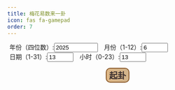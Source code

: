 ```yaml
---
title: 梅花易数来一卦
icon: fas fa-gamepad
order: 7
---
```

<html lang="zh-CN">
<head>
  <meta charset="UTF-8" />
  <meta name="viewport" content="width=device-width, initial-scale=1" />
  <title>梅花易数起卦</title>
  <style>
    body {
      /*background: #fdf5e6; */
      /* 仿旧宣纸背景色 */
     /* color: #3a2e1b;             !* 古铜色文字 *!
      font-family: "KaiTi","STKaiti","楷体","Serif";
      color: #3b2f2f;
      padding: 20px;
      max-width: 800px;
      margin: auto;
      border: 8px double #bfa;
      border-radius: 15px;
      box-shadow: 0 0 20px rgba(0,0,0,0.3);*/
    }

    h1, h2 {
      font-family: "宋体", "SimSun", serif;
      text-shadow: 1px 1px 2px #fff;
      color: #6b4f3b;
    }

    button {
      background: linear-gradient(to right, #deb887, #d2b48c);
      color: #3b2f2f;
      border: 2px solid #8b5a2b;
      font-weight: bold;
      font-size: 1.2rem;
      border-radius: 10px;
      transition: all 0.3s ease;
    }

    button:hover {
      background-color: #f0e68c;
      transform: scale(1.05);
    }

    .result {
      background: rgba(255, 255, 245, 0.9);
      padding: 20px;
      border: 1px solid #bfa;
      border-radius: 10px;
      margin-top: 30px;
      animation: fadeIn 1.5s ease-in;
    }

    @keyframes fadeIn {
      from { opacity: 1; transform: translateY(30px); }
      to { opacity: 1; transform: translateY(0); }
    }
  </style>
</head>
<body>
<div id="hexagram">
  <!-- 六爻占卜线 will be injected here -->
</div>
<form id="form">
  <label style="margin:5px;">年份（四位数）:<input type="number" id="year" min="1900" max="2100" value="2025" style="width: 100px;" required></label>
  <label style="margin:5px;">月份（1-12）:<input type="number" id="month" min="1" max="12" value="6" style="width: 60px;" required></label><br>
  <label style="margin:5px;">日期（1-31）:<input type="number" id="day" min="1" max="31" value="13" style="width: 60px;" required></label>
  <label style="margin:5px;">小时（0-23）:<input type="number" id="hour" min="0" max="23" value="13" style="width: 60px;" required></label><br>
  <p style="text-align: center;"><button type="submit">起卦</button></p>
</form>

<div class="result" id="result" style="display:none;">
  <h2>起卦结果</h2>
  <p>上卦：<span class="hexagram" id="upperHex"></span></p>
  <p>下卦：<span class="hexagram" id="lowerHex"></span></p>
  <p>主卦名称：<span class="hexagram" id="mainHex"></span></p>
  <p>动爻：第 <span id="movingYao"></span> 爻</p>
  <p>动爻爻辞：<span id="yaoText"></span></p>
  <p>变卦名称：<span class="hexagram" id="changedHex"></span></p>
  <p>变卦卦辞：<span id="changedText"></span></p>
  <div class="explanation" id="explanation"></div>
</div>

<script>
  // 八卦编号 1~8 对应名称和符号（乾=1，坤=2，震=3，巽=4，坎=5，离=6，艮=7，兑=8）
  const bagua = {
    1: {name:"乾", symbol:"☰"},
    2: {name:"坤", symbol:"☷"},
    3: {name:"震", symbol:"☳"},
    4: {name:"巽", symbol:"☴"},
    5: {name:"坎", symbol:"☵"},
    6: {name:"离", symbol:"☲"},
    7: {name:"艮", symbol:"☶"},
    8: {name:"兑", symbol:"☱"}
  };

    const hexagramsStructure = {
      // 乾为天
      1: [1,1,1,1,1,1],
      // 坤为地
      2: [0,0,0,0,0,0],
      // 水雷屯
      3: [0,0,1,1,0,1],
      // 山水蒙
      4: [1,0,0,0,1,0],
      // 水天需
      5: [0,1,1,1,1,0],
      // 天水讼
      6: [1,1,1,0,1,0],
      // 地水师
      7: [0,0,0,0,1,0],
      // 水地比
      8: [0,1,0,0,0,1],
      // 风天小畜
      9: [1,0,1,1,1,1],
      // 天泽履
      10: [1,1,1,1,0,1],
      // 地天泰
      11: [0,0,0,1,1,1],
      // 天地否
      12: [1,1,1,0,0,0],
      // 天火同人
      13: [1,1,1,1,0,0],
      // 火天大有
      14: [1,0,1,1,1,1],
      // 地山谦
      15: [0,0,0,1,0,1],
      // 雷地豫
      16: [1,0,0,0,0,0],
      // 泽雷随
      17: [1,0,0,1,0,1],
      // 山风蛊
      18: [1,0,0,0,1,1],
      // 地泽临
      19: [0,0,0,1,1,0],
      // 风地观
      20: [1,0,0,0,0,1],
      // 火雷噬嗑
      21: [1,0,1,1,0,1],
      // 山火贲
      22: [1,0,1,1,1,0],
      // 山地剥
      23: [1,1,1,0,0,0],
      // 地雷复
      24: [0,0,0,0,0,1],
      // 天雷无妄
      25: [1,1,1,0,0,1],
      // 山天大畜
      26: [1,0,0,1,1,1],
      // 山雷颐
      27: [1,0,0,1,0,1],
      // 泽风大过
      28: [1,0,0,0,1,0],
      // 坎为水
      29: [0,1,0,0,1,0],
      // 离为火
      30: [1,0,1,1,0,1],
      // 泽山咸
      31: [1,0,0,1,0,0],
      // 雷风恒
      32: [1,0,0,0,1,1],
      // 天山遁
      33: [1,1,1,1,0,0],
      // 雷天大壮
      34: [1,0,0,1,1,1],
      // 火地晋
      35: [1,0,1,0,0,0],
      // 地火明夷
      36: [0,0,1,0,1,0],
      // 风火家人
      37: [1,0,1,0,1,1],
      // 火泽睽
      38: [1,0,1,1,0,0],
      // 水山蹇
      39: [0,1,0,1,0,1],
      // 雷水解
      40: [1,0,0,0,1,0],
      // 山泽通气
      41: [1,0,0,1,1,0],
      // 风雷益
      42: [1,0,0,0,0,1],
      // 泽天夬
      43: [1,0,1,1,1,1],
      // 天风姤
      44: [1,1,1,1,0,0],
      // 泽地萃
      45: [1,0,0,0,0,0],
      // 地风升
      46: [0,0,0,0,1,0],
      // 泽水困
      47: [1,0,0,0,1,0],
      // 水风井
      48: [0,1,0,0,0,1],
      // 泽火革
      49: [1,0,1,1,0,0],
      // 火风鼎
      50: [1,0,0,0,1,1],
      // 震为雷
      51: [1,0,0,0,0,0],
      // 艮为山
      52: [1,1,1,1,1,1],
      // 风山渐
      53: [1,0,0,1,0,1],
      // 雷泽归妹
      54: [1,0,0,0,1,0],
      // 火雷丰
      55: [1,0,1,0,0,1],
      // 火山旅
      56: [1,0,1,1,0,0],
      // 风山巽
      57: [1,0,0,0,0,1],
      // 兑为泽
      58: [1,0,0,1,0,0],
      // 风水涣
      59: [1,0,0,0,1,0],
      // 水泽节
      60: [0,1,0,0,1,0],
      // 风泽中孚
      61: [1,0,0,0,1,0],
      // 雷山小过
      62: [1,0,0,1,0,0],
      // 水火既济
      63: [0,1,0,1,1,0],
      // 火水未济
      64: [1,0,1,0,0,1]
    };

  // 64卦顺序（序号1-64）名称及简述
  // 序号从1开始，对应《易经》六十四卦序号
  const hexagrams64 = [
    null, // 补占位，序号从1开始
    {name:"乾", text:"元亨利贞，君子健而行，万物皆顺。"},
    {name:"坤", text:"厚德载物，君子有容，万物得安。"},
    {name:"屯", text:"云雷屯，难始也，慎始慎终。"},
    {name:"蒙", text:"山水蒙，启蒙也，求知求问。"},
    {name:"需", text:"云上于天，需也，等待时机。"},
    {name:"讼", text:"天水讼，争辩也，宜和解。"},
    {name:"师", text:"地水师，行师也，慎用兵。"},
    {name:"比", text:"水地比，亲比也，团结合作。"},
    {name:"小畜", text:"风天小畜，积小力也。"},
    {name:"履", text:"天泽履，慎行也。"},
    {name:"泰", text:"天地泰，通泰也，安顺之象。"},
    {name:"否", text:"天地否，闭塞也，小人得志。"},
    {name:"同人", text:"天火同人，群体合作。"},
    {name:"大有", text:"火天大有，富有成就。"},
    {name:"谦", text:"地山谦，谦虚有礼。"},
    {name:"豫", text:"雷地豫，快乐预备。"},
    {name:"随", text:"泽雷随，顺从之象。"},
    {name:"蛊", text:"山风蛊，腐败需革新。"},
    {name:"临", text:"泽地临，接近监督。"},
    {name:"观", text:"风地观，观察体察。"},
    {name:"噬嗑", text:"火雷噬嗑，咬合纠纷。"},
    {name:"贲", text:"山火贲，装饰美化。"},
    {name:"剥", text:"山地剥，剥落衰败。"},
    {name:"复", text:"地雷复，复始归元。"},
    {name:"无妄", text:"天地无妄，纯正无邪。"},
    {name:"大畜", text:"山天大畜，蓄积力量。"},
    {name:"颐", text:"山雷颐，养护身心。"},
    {name:"大过", text:"泽风大过，过度需戒。"},
    {name:"坎", text:"水泽节，陷入险境。"},
    {name:"离", text:"火泽睽，分离异志。"},
    {name:"咸", text:"泽山咸，感应相合。"},
    {name:"恒", text:"雷风恒，持久稳定。"},
    {name:"遁", text:"天山遁，隐退避世。"},
    {name:"大壮", text:"雷天大壮，力大有为。"},
    {name:"晋", text:"火地晋，进展升迁。"},
    {name:"明夷", text:"地火明夷，受伤隐忍。"},
    {name:"家人", text:"风火家人，和睦之家。"},
    {name:"睽", text:"火泽睽，异志分离。"},
    {name:"蹇", text:"水山蹇，困难阻滞。"},
    {name:"解", text:"雷水解，解脱困境。"},
    {name:"损", text:"山泽损，损益相济。"},
    {name:"益", text:"风雷益，利益助益。"},
    {name:"夬", text:"泽天夬，决断果断。"},
    {name:"姤", text:"天风姤，遇合之象。"},
    {name:"萃", text:"泽地萃，聚集群体。"},
    {name:"升", text:"地风升，上升发展。"},
    {name:"困", text:"泽水困，困境难行。"},
    {name:"井", text:"水风井，资源更新。"},
    {name:"革", text:"泽火革，革新变革。"},
    {name:"鼎", text:"火风鼎，稳定发展。"},
    {name:"震", text:"雷震，行动兴起。"},
    {name:"艮", text:"山艮，止息保持。"},
    {name:"渐", text:"风山渐，逐渐成长。"},
    {name:"归妹", text:"泽风归妹，嫁娶之象。"},
    {name:"丰", text:"雷火丰，丰富充实。"},
    {name:"旅", text:"火山旅，旅途变迁。"},
    {name:"巽", text:"风巽，柔顺渗透。"},
    {name:"兑", text:"泽兑，喜悦和乐。"},
    {name:"涣", text:"风水涣，分散散乱。"},
    {name:"节", text:"水泽节，限制节制。"},
    {name:"中孚", text:"风泽中孚，诚信感应。"},
    {name:"小过", text:"雷山小过，小有过失。"},
    {name:"既济", text:"水火既济，完成成功。"},
    {name:"未济", text:"火水未济，未完成。"}
  ];

  // 六爻爻辞简化版（只示例部分，详细可补充）
  // 格式：{卦序号: {爻序号: "爻辞"}}
  const yaoTexts = {
    1: { // 乾为天
      1: "潜龙勿用 —— 时机未至，应潜藏待时。",
      2: "见龙在田，利见大人 —— 初露锋芒，适合求贤或被重用。",
      3: "君子终日乾乾，夕惕若厉，无咎 —— 勤奋自律，虽有风险也无大害。",
      4: "或跃在渊，无咎 —— 进退自如，谨慎行事可保平安。",
      5: "飞龙在天，利见大人 —— 得势得位，宜施展才华。",
      6: "亢龙有悔 —— 盛极而衰，应知进退适度。"
    },
    2: { // 坤为地
      1: "履霜，坚冰至 —— 见微知著，防患于未然。",
      2: "直方大，不习无不利 —— 正直宽广，即使不懂也能成功。",
      3: "含章可贞，以时发也 —— 有才而不张扬，待时而动。",
      4: "括囊，无咎无誉 —— 谨言慎行，虽无功亦无过。",
      5: "黄裳元吉 —— 中庸谦和，最为吉祥。",
      6: "龙战于野，其血玄黄 —— 阴极生变，将起冲突。"
    },
    3: { // 屯
      1: "磐桓，利居贞，利建侯 —— 起步艰难，但利于坚守与用人。",
      2: "屯如邅如，乘马班如，匪寇婚媾 —— 犹豫不定，非敌即友。",
      3: "即鹿无虞，惟入林中 —— 冒险深入，需有引导。",
      4: "乘马班如，求婚媾；往吉，无不利 —— 行动果断，有利婚姻。",
      5: "屯其膏，小贞吉，大贞凶 —— 资源不足，小事可行。",
      6: "泣血涟如 —— 极度忧虑，处境堪忧。"
    },
    4: { // 蒙
      1: "发蒙，利用刑人，用说桎梏 —— 启蒙教育，需严明纪律。",
      2: "包蒙吉，纳妇吉，子克家 —— 包容启蒙者，家庭和睦。",
      3: "勿用取女，见金夫，不有躬 —— 诱惑当前，不可轻信。",
      4: "困蒙吝 —— 陷入困惑，需及时调整。",
      5: "童蒙吉 —— 虚心受教，前途光明。",
      6: "击蒙，不利为寇，利御寇 —— 严厉教导，宜守不宜攻。"
    },
    5: { // 需
      1: "需于郊，利用恒，无咎 —— 耐心等待，处事稳妥。",
      2: "需于沙，小有言，终吉 —— 略有争议，结果尚佳。",
      3: "需于泥，致寇至 —— 等待不慎，招来麻烦。",
      4: "需于血，出自穴 —— 陷入困境，需冷静脱身。",
      5: "酒食贞吉 —— 享乐适中，守正则吉。",
      6: "入于穴，有不速之客三人来，敬之终吉 —— 意外来访，恭敬应对。"
    },
    6: { // 讼
      1: "不永所事，小有言，终吉 —— 争讼短暂，虽有批评仍吉。",
      2: "不克讼，归而逋其邑人三百户，无眚 —— 败诉逃匿，影响不大。",
      3: "食旧德，贞厉，终吉 —— 依靠旧恩，虽险犹吉。",
      4: "不克讼，复即命渝，安贞吉 —— 知错能改，守正则吉。",
      5: "讼元吉 —— 公正胜诉，大吉。",
      6: "或锡之鞶带，终朝三褫之 —— 得宠不久，反复无常。"
    },
    7: { // 师
      1: "师出以律，否臧凶 —— 军令严明，否则失败。",
      2: "在师中吉，无咎，王三锡命 —— 统帅有道，受命掌权。",
      3: "师或舆尸，凶 —— 兵败载尸而归，大凶。",
      4: "左次无咎，未失常也 —— 退守安全，不失常理。",
      5: "田有禽，利执言，无咎 —— 正当征伐，无害。",
      6: "大君有命，开国承家，小人勿用 —— 赏罚分明，小人不得擅权。"
    },
    8: { // 比
      1: "有孚比之，无咎 —— 诚信结盟，无灾。",
      2: "比之自内，贞吉 —— 从内部团结，守正则吉。",
      3: "比之匪人 —— 误交损友，有害。",
      4: "外比之，贞吉 —— 对外亲善，守正则吉。",
      5: "显比，王用三驱，失前禽，邑人不诫吉 —— 公开亲近贤者，民众信任。",
      6: "比之无首，凶 —— 缺乏领导核心，关系混乱。"
    },
    9: { // 小畜
      1: "复自道，何其咎？吉 —— 回归正途，无害。",
      2: "牵复吉 —— 同行回归，皆吉。",
      3: "舆说辐，夫妻反目 —— 车轮脱落，家庭纷争。",
      4: "有孚血去惕出，无咎 —— 诚心化解危机，无害。",
      5: "有孚挛如，富以其邻 —— 诚信相待，共同富裕。",
      6: "既雨既处，尚德载。妇贞厉，月几望，君子征凶 —— 积蓄已满，不宜再进。"
    },
    10: { // 履
      1: "素履往，无咎 —— 纯朴前行，无害。",
      2: "履道坦坦，幽人贞吉 —— 道路平坦，静默者吉。",
      3: "眇能视，跛能履，履虎尾咥人，凶 —— 能力不足却冒进，危险。",
      4: "履虎尾，愬愬终吉 —— 临危谨慎，终得平安。",
      5: "夬履，贞厉 —— 果决行事，需警惕。",
      6: "视履考祥，其旋元吉 —— 回顾总结，圆满结局。"
    },
    11: { // 泰
      1: "拔茅茹，以其汇，征吉 —— 团结一致，利于行动。",
      2: "包荒，用冯河，不遐遗 —— 胸怀宽广，不遗漏远者。",
      3: "无平不陂，无往不复 —— 世事循环，盛极必衰。",
      4: "翩翩，不富以其邻 —— 外表光鲜，实则空虚。",
      5: "帝乙归妹，以祉元吉 —— 婚姻美满，福泽深厚。",
      6: "城复于隍，勿用师 —— 形势逆转，不可妄动。"
    },
    12: { // 否
      1: "拔茅茹，以其汇，贞吉 —— 团结一致，守正则吉。",
      2: "包承，小人吉，大人否 —— 小人得意，君子闭塞。",
      3: "包羞 —— 虽有才能，但处境尴尬。",
      4: "有命无咎，畴离祉 —— 听从天命，自有福报。",
      5: "休否，大人吉 —— 形势好转，君子得势。",
      6: "倾否，先否后喜 —— 形势彻底转变，由坏转好。"
    },
    13: { // 同人
      1: "同人于门，无咎 —— 广泛交友，无所偏私。",
      2: "同人于宗，吝 —— 只与同类交往，狭隘。",
      3: "伏戎于莽，升其高陵 —— 暗中设伏，伺机而动。",
      4: "乘其墉，弗克攻 —— 攻势受阻，难以突破。",
      5: "同人先号咷而后笑 —— 先苦后甜，终得成功。",
      6: "龙战于野，其血玄黄 —— 力争到底，两败俱伤。"
    },
    14: { // 大有
      1: "无交害，匪咎 —— 初期无往来，非过错。",
      2: "大车以载，有攸往 —— 才德兼备，任重道远。",
      3: "公用亨于天子 —— 有功受赏，地位尊崇。",
      4: "匪其彭，无咎 —— 不炫耀富贵，避免祸端。",
      5: "厥孚交如，威如 —— 诚信服众，威信立。",
      6: "自天祐之，吉无不利 —— 天命所归，大吉大利。"
    },
    15: { // 谦
      1: "谦谦君子，用涉大川 —— 谦逊有礼，可渡难关。",
      2: "鸣谦，贞吉 —— 名声在外，仍守正道。",
      3: "劳谦君子，有终 —— 辛勤工作，终获赞誉。",
      4: "无不利，撝谦 —— 发挥谦德，无所不利。",
      5: "不富以其邻，利用侵伐 —— 有能力者，可用兵制乱。",
      6: "鸣谦，利用行师 —— 声名远播，利于出征。",
    },
    16: { // 豫
      1: "鸣豫，凶 —— 自我陶醉，引人反感。",
      2: "介于石，不终日 —— 守节坚定，不随波逐流。",
      3: "盱豫悔，迟有悔 —— 犹豫不决，后悔莫及。",
      4: "由豫，大有得 —— 把握机会，收获颇丰。",
      5: "贞疾，恒不死 —— 守正以防病，久而不亡。",
      6: "冥豫成有渝 —— 昏迷享乐，终将改变。",
    },
    17: { // 随
      1: "官有渝，贞吉 —— 官场变化，守正则吉。",
      2: "系小子，失丈夫 —— 被小人迷惑，失去贵人。",
      3: "系丈夫，失小子 —— 依附贵人，放弃小人。",
      4: "随有获，贞凶 —— 成就显著，但需谨慎。",
      5: "孚于嘉，吉 —— 诚信对待美好事物，吉祥。",
      6: "拘系之，乃从维之 —— 被束缚，最终顺从。",
    },
    18: { // 蛊
      1: "干父之蛊，有子 —— 子承父业，继承责任。",
      2: "干母之蛊，不可贞 —— 整顿家务，不必死守旧规。",
      3: "干父之蛊，小有悔 —— 父业难继，略有遗憾。",
      4: "裕父之蛊 —— 宽松处理祖业，未必有益。",
      5: "干父之蛊，用誉 —— 以荣誉完成父业。",
      6: "不事王侯，高尚其事 —— 不仕王侯，志向高洁。",
    },
    19: { // 临
      1: "咸临，贞吉 —— 以感召力临下，守正则吉。",
      2: "咸临，吉无不利 —— 感化他人，顺利发展。",
      3: "甘临，无攸利 —— 花言巧语，不能持久。",
      4: "至临，无咎 —— 亲自莅临，没有过错。",
      5: "知临，大君之宜 —— 以智慧治理，符合君道。",
      6: "敦临，吉 —— 以诚厚态度临下，吉祥。",
    },
    20: { // 观
      1: "童观，小人无咎 —— 视野狭窄，平民无妨。",
      2: "窥观，利女贞 —— 从旁观察，女子守正有利。",
      3: "观我生，进退 —— 观察自身行为，决定进退。",
      4: "观国之光 —— 出国考察，了解国情。",
      5: "观我生，君子无咎 —— 自省自查，君子无过。",
      6: "观其生，君子无咎 —— 观察他人，反省自己。",
    },
    21: { // 噬嗑
      1: "屦校灭趾，无咎 —— 初犯小错，教训即可。",
      2: "噬肤灭鼻 —— 初试锋芒，损失轻微。",
      3: "噬腊肉，遇毒 —— 处理难题，遇到阻碍。",
      4: "噬干胏，得金矢 —— 解决困难，获得奖励。",
      5: "噬干肉，得黄金 —— 努力之后，获得回报。",
      6: "何校灭耳，凶 —— 重罪加身，大凶。",
    },
    22: { // 贲
      1: "贲其趾，舍车而徒 —— 装饰脚部，步行出行。",
      2: "贲其须 —— 装饰胡须，增添风采。",
      3: "贲如濡如 —— 润泽光华，外表美好。",
      4: "贲如皤如 —— 白色装饰，质朴自然。",
      5: "贲于丘园 —— 装饰田园，朴素典雅。",
      6: "白贲，无咎 —— 纯白之美，返璞归真。",
    },
    23: { // 剥
      1: "剥床以足，蔑贞 —— 灾难初现，破坏根基。",
      2: "剥床以辨 —— 灾害蔓延，影响范围扩大。",
      3: "剥之无咎 —— 剥落之中，仍有生机。",
      4: "剥床以肤 —— 灾难迫近，伤害身体。",
      5: "贯鱼以宫人宠 —— 众人有序，受宠幸。",
      6: "硕果不食 —— 最后果实，保存希望。",
    },
    24: { // 复
      1: "不远复，无祇悔 —— 迷途知返，免受大悔。",
      2: "休复，吉 —— 休息恢复，吉祥。",
      3: "频复，厉 —— 反复不定，危险。",
      4: "中行独复 —— 在众人中独自回归正道。",
      5: "敦复无悔 —— 厚道回归，没有懊悔。",
      6: "迷复，凶 —— 迷失方向，终陷困境。",
    },
    25: { // 无妄
      1: "往得尚 —— 行动正当，有所成就。",
      2: "不耕获 —— 不劳而获，不合常理。",
      3: "无妄之灾 —— 无辜受害，意外灾难。",
      4: "可贞 —— 守正即可无害。",
      5: "无妄之往 —— 行动正当，前往无妨。",
      6: "无妄行 —— 不妄动，守静为宜。",
    },
    26: { // 大畜
      1: "有厉利巳 —— 有危险，宜停止。",
      2: "舆说輹 —— 车轮脱落，不宜前进。",
      3: "良马逐 —— 快马加鞭，追击敌人。",
      4: "童牛之牿 —— 年轻牛角戴木架，防止斗殴。",
      5: "豮豕之牙 —— 去势猪的牙齿，象征驯服。",
      6: "何天之衢 —— 天赐通达之路，前景广阔。",
    },
    27: { // 颐
      1: "舍尔灵龟 —— 放弃自我保护，依赖他人。",
      2: "颠颐 —— 倒置养生之道。",
      3: "拂颐 —— 违背养生原则。",
      4: "颠颐 —— 养生方式错误。",
      5: "拂经 —— 违逆常规。",
      6: "由颐 —— 顺应养生之道。",
    },
    28: { // 大过
      1: "藉用白茅 —— 小心谨慎，防患未然。",
      2: "枯杨生稊 —— 老树新芽，重获生机。",
      3: "栋桡 —— 房梁弯曲，支撑不稳。",
      4: "栋隆 —— 房梁挺直，结构稳固。",
      5: "枯杨生华 —— 老树开花，虚有其表。",
      6: "过涉灭顶 —— 渡水过深，头顶淹没。",
    },
    29: { // 坎为水
      1: "习坎 —— 屡陷险境，需谨慎。",
      2: "坎有险 —— 遇险被困，需等待时机。",
      3: "来之坎坎 —— 来去皆险，步步为营。",
      4: "樽酒簋贰 —— 礼物不多，心意诚。",
      5: "坎不盈 —— 险未尽解，仍需忍耐。",
      6: "系用徽纆 —— 被绳索捆绑，难以脱身。",
    },
    30: { // 离为火
      1: "履错然 —— 行走交错，秩序混乱。",
      2: "黄离 —— 黄色光芒，吉祥。",
      3: "日昃之离 —— 日落西山，盛极而衰。",
      4: "突如 —— 突然发生，措手不及。",
      5: "出涕沱若 —— 悲痛流泪，情绪激动。",
      6: "王用出征 —— 君主出兵，讨伐叛乱。",
    },31: { // 咸
      1: "咸其拇 —— 初感心动，尚未成形。",
      2: "咸其腓 —— 情感萌动，随心动而行。",
      3: "咸其股 —— 被动跟随，意志不坚。",
      4: "贞吉 —— 守正则吉，情感正当。",
      5: "咸其脢 —— 情感深厚，心意相通。",
      6: "咸其辅颊舌 —— 表达言语，情感外露。"
    },
    32: { // 恒
      1: "浚恒 —— 初始求深，过于急切。",
      2: "悔亡 —— 后悔消失，守中得利。",
      3: "不恒其德 —— 志向不定，难以持久。",
      4: "田无禽 —— 劳而无获，方向错误。",
      5: "恒其德 —— 坚守美德，终有回报。",
      6: "振恒 —— 颠覆常态，动荡不安。"
    },
    33: { // 遁
      1: "遁尾厉 —— 退避不及，危险将至。",
      2: "执之用黄牛之革 —— 固守不变，坚定信念。",
      3: "系遁 —— 有所牵连，难以抽身。",
      4: "好遁 —— 果断退避，明智之举。",
      5: "嘉遁 —— 适时而退，吉祥如意。",
      6: "肥遁 —— 彻底隐退，逍遥自在。"
    },
    34: { // 大壮
      1: "壮于趾 —— 初步强盛，行动开始。",
      2: "贞吉 —— 守正则吉，行为恰当。",
      3: "小人用壮 —— 小人逞强，不利君子。",
      4: "壮于大舆之輹 —— 实力增强，准备充分。",
      5: "丧羊于易 —— 损失轻微，无需挂怀。",
      6: "羝羊触藩 —— 强行突破，陷入困境。"
    },
    35: { // 晋
      1: "晋如摧如 —— 初升受挫，需忍耐等待。",
      2: "晋如愁如 —— 升迁缓慢，心有忧虑。",
      3: "众允 —— 得到众人信任，顺利前行。",
      4: "鼫鼠贞厉 —— 抱残守缺，虽正亦危。",
      5: "悔亡 —— 过去遗憾消除，前景光明。",
      6: "晋其角 —— 登峰造极，宜慎防过盛。"
    },
    36: { // 明夷
      1: "明夷于飞 —— 光明受损，不宜高飞。",
      2: "明夷于左腹 —— 隐蔽真相，保全自身。",
      3: "南狩之志 —— 寻机反击，时机未到。",
      4: "入于左腹 —— 深入敌后，隐藏实力。",
      5: "箕子之明夷 —— 贤者受辱，守节不屈。",
      6: "不明晦 —— 黑暗到底，形势最劣。"
    },
    37: { // 家人
      1: "闲有家 —— 家规严谨，防患未然。",
      2: "无攸遂 —— 在家不宜独断专行。",
      3: "家人嗃嗃 —— 严厉管教，虽苦实吉。",
      4: "富家 —— 家道富裕，福泽绵长。",
      5: "王假有家 —— 君主以身作则，治家有方。",
      6: "有孚威如 —— 诚信立威，家风良好。"
    },
    38: { // 睽
      1: "悔亡 —— 过去悔意消散。",
      2: "遇主于巷 —— 意外交遇，关系缓和。",
      3: "见舆曳 —— 观察矛盾，局势复杂。",
      4: "睽孤 —— 孤立无援，处境艰难。",
      5: "厥宗噬肤 —— 内部冲突，化解为宜。",
      6: "见豕负涂 —— 表象迷惑，真相难辨。"
    },
    39: { // 蹇
      1: "往蹇来誉 —— 前进受阻，退守得誉。",
      2: "王臣蹇蹇 —— 臣子忠心，屡陷困境。",
      3: "往蹇来反 —— 前进不利，返回安全。",
      4: "往蹇来连 —— 与人同行，共度难关。",
      5: "大蹇朋来 —— 最艰难时，朋友相助。",
      6: "往蹇来硕 —— 前进失败，退守成功。"
    },
    40: { // 解
      1: "无咎 —— 平安无事。",
      2: "田获三狐 —— 解除危机，收获颇丰。",
      3: "负且乘 —— 身兼重任，小心谨慎。",
      4: "解而拇 —— 排除干扰，恢复自由。",
      5: "君子维有解 —— 君子得脱困厄。",
      6: "公用射隼 —— 清除祸害，大功告成。"
    },
    41: { // 损
      1: "已事遄往 —— 提前完成任务，利于他人。",
      2: "利有攸往 —— 有所作为，前途光明。",
      3: "三人行则损一人 —— 过多则损，需取舍。",
      4: "损其疾 —— 减轻负担，去除弊端。",
      5: "或益之十朋之龟 —— 受益良多，贵重如宝。",
      6: "引兑 —— 主动给予，惠及他人。"
    },
    42: { // 益
      1: "利用为大作 —— 利于大事，大展宏图。",
      2: "或益之十朋之龟 —— 得天助之力，财富增长。",
      3: "益之用凶事 —— 施益于灾难之中。",
      4: "中行告公 —— 中庸行事，告知上级。",
      5: "有孚惠心 —— 诚信施恩，人心归附。",
      6: "莫益之 —— 不再增益，转为自守。"
    },
    43: { // 夬
      1: "壮于前趾 —— 初步决断，准备出击。",
      2: "惕号 —— 戒备警告，以防不测。",
      3: "壮于頄 —— 决断过于显露，招致怀疑。",
      4: "臀无肤 —— 处境尴尬，难以安定。",
      5: "苋陆夬夬 —— 果断处理问题。",
      6: "无号 —— 终局来临，无可挽回。"
    },
    44: { // 姤
      1: "系于金柅 —— 被牵制住，难以脱身。",
      2: "包有鱼 —— 初遇机遇，有利无害。",
      3: "臀无肤 —— 行动受限，坐立不安。",
      4: "包无鱼 —— 错失良机，徒留遗憾。",
      5: "以杞包瓜 —— 防微杜渐，保护根本。",
      6: "姤其角 —— 关系终结，无咎可言。"
    },
    45: { // 萃
      1: "有孚不终 —— 诚信不足，难以凝聚。",
      2: "引吉 —— 引导得当，吉祥。",
      3: "萃如嗟如 —— 众人聚集，感叹命运。",
      4: "大吉 —— 团结一致，大吉大利。",
      5: "萃有位 —— 有地位者聚合众人。",
      6: "赍咨涕洟 —— 哀伤哭泣，情势恶化。"
    },
    46: { // 升
      1: "允升 —— 可以上升，顺势而为。",
      2: "孚乃利用禴 —— 诚心祭祀，利于上升。",
      3: "升虚邑 —— 上升空地，无人竞争。",
      4: "王用亨于岐山 —— 君主祭山，象征祥瑞。",
      5: "贞吉 —— 守正则吉，稳步上升。",
      6: "冥升 —— 暗中上升，终将显露。"
    },
    47: { // 困
      1: "臀困于株木 —— 困于障碍，难以行动。",
      2: "困于酒食 —— 生活优渥却感束缚。",
      3: "据于蒺藜 —— 手握利器，反被所伤。",
      4: "来徐徐 —— 援助迟缓，令人焦急。",
      5: "劓刖 —— 受刑受罚，形象受损。",
      6: "困于葛藟 —— 被缠绕包围，难以脱身。"
    },
    48: { // 井
      1: "井泥不食 —— 废弃不用，失去价值。",
      2: "井谷射鲋 —— 小处用力，难成大事。",
      3: "井渫不食 —— 清理干净却不被采用。",
      4: "井甃 —— 加固井壁，修整防御。",
      5: "井冽寒泉 —— 水清甘美，可用无忧。",
      6: "井收勿幕 —— 收口封盖，功德圆满。"
    },
    49: { // 革
      1: "巩用黄牛 —— 固守旧制，时机未到。",
      2: "巳日乃革之 —— 正确时机，果断变革。",
      3: "征凶 —— 急躁冒进，反生灾祸。",
      4: "悔亡 —— 过错消弭，前景好转。",
      5: "大人虎变 —— 君子改革，威信建立。",
      6: "君子豹变 —— 改革成果显现，光彩照人。"
    },
    50: { // 鼎
      1: "鼎颠趾 —— 器具倒置，初乱有序。",
      2: "鼎有实 —— 内容充实，可用之器。",
      3: "鼎耳革 —— 器具损坏，无法使用。",
      4: "鼎折足 —— 使用不当，导致失败。",
      5: "玉铉 —— 贵重之物，象征尊贵。",
      6: "金铉 —— 金属之铉，象征稳固。",
    },
    51: { // 震
      1: "震来虩虩 —— 惊雷乍起，惊惧不安。",
      2: "震惊百里 —— 声势浩大，影响深远。",
      3: "震苏苏 —— 惊而不乱，保持镇定。",
      4: "震遂泥 —— 被震入泥，难以自拔。",
      5: "震往来 —— 来回震动，考验不断。",
      6: "震索索 —— 惊恐不已，内心不安。"
    },
    52: { // 艮
      1: "艮其趾 —— 初止其动，易于控制。",
      2: "艮其腓 —— 下体不动，上体犹动。",
      3: "艮其限 —— 身体分隔，动静分明。",
      4: "艮其身 —— 自我约束，止于本分。",
      5: "艮其辅 —— 控制言语，谨言慎行。",
      6: "敦艮 —— 诚实稳重，止于至善。"
    },
    53: { // 渐
      1: "鸿渐于干 —— 初步起飞，尚未离岸。",
      2: "鸿渐于磐 —— 站稳脚跟，逐步上升。",
      3: "夫征不复 —— 出征未归，家庭分离。",
      4: "鸿渐于木 —— 停歇高处，位置合适。",
      5: "妇三岁不孕 —— 长期无果，需耐心等待。",
      6: "鸿渐于陆 —— 高飞远翔，成就非凡。"
    },
    54: { // 归妹
      1: "归妹以娣 —— 妹妹陪嫁，身份从属。",
      2: "眇能视 —— 视力有限，判断不清。",
      3: "归妹以须 —— 妹妹暂为侍女。",
      4: "愆期 —— 延误婚期，等待时机。",
      5: "帝乙归妹 —— 帝女下嫁，地位尊崇。",
      6: "女承筐 —— 婚礼完成，责任承担。"
    },
    55: { // 丰
      1: "遇其配主 —— 遇到对的人，合作顺利。",
      2: "丰其蔀 —— 被遮蔽，光辉不明。",
      3: "丰其沛 —— 遮蔽更甚，处境艰难。",
      4: "日中见斗 —— 白昼见星，异象频现。",
      5: "来章 —— 有才华者前来相助。",
      6: "丰其屋 —— 居室广大，孤独封闭。"
    },
    56: { // 旅
      1: "旅琐琐 —— 旅途艰辛，琐碎烦扰。",
      2: "旅即次 —— 途中安顿，稍得休息。",
      3: "旅焚其次 —— 住所被毁，流离失所。",
      4: "旅于处 —— 寻得居所，暂时安稳。",
      5: "射雉 —— 射猎野鸡，象征进取。",
      6: "鸟焚其巢 —— 栖息之地被毁，终无所归。"
    },
    57: { // 巽
      1: "进退 —— 犹豫不决，需观察形势。",
      2: "巽在床下 —— 低姿态应对，谦逊有礼。",
      3: "频巽 —— 反复顺从，缺乏原则。",
      4: "悔亡 —— 后悔消散，顺利发展。",
      5: "贞吉 —— 守正则吉，行为合宜。",
      6: "迷巽 —— 迷失方向，盲目顺从。"
    },
    58: { // 兑
      1: "和兑 —— 和谐交流，相处融洽。",
      2: "孚兑 —— 诚信交往，彼此信任。",
      3: "来兑 —— 主动献媚，动机不纯。",
      4: "商兑 —— 商量决定，审慎选择。",
      5: "孚于剥 —— 诚信受损，处于危险。",
      6: "引兑 —— 主动给予快乐，带动他人。"
    },
    59: { // 涣
      1: "用拯马壮 —— 得良马救援，脱离险境。",
      2: "涣奔其机 —— 逃亡投靠，寻求依靠。",
      3: "涣其躬 —— 自我反省，去除私欲。",
      4: "涣其群 —— 化解群体矛盾。",
      5: "涣汗 —— 发布命令，解除积弊。",
      6: "涣其血 —— 脱离灾祸，恢复平静。"
    },
    60: { // 节
      1: "不出户庭 —— 守节不出，避免风险。",
      2: "不出门庭 —— 谨慎自守，静待时机。",
      3: "不节之嗟 —— 不加节制，后悔莫及。",
      4: "安节 —— 安于节制，顺其自然。",
      5: "甘节 —— 乐于节制，吉祥无比。",
      6: "苦节 —— 过度节制，不可长久。"
    },
    61: { // 中孚
      1: "虞吉 —— 事先防范，吉祥。",
      2: "鸣鹤在阴 —— 以诚感人，声名远播。",
      3: "得敌 —— 遭遇对手，需谨慎应对。",
      4: "月几望 —— 临近圆满，宜守不宜攻。",
      5: "有孚挛如 —— 诚信相连，团结互助。",
      6: "翰音 —— 鸣叫高空，虚有其表。"
    },
    62: { // 小过
      1: "飞鸟以凶 —— 轻举妄动，招致灾祸。",
      2: "过其祖 —— 超越前辈，略有过失。",
      3: "从或戕之 —— 跟随不当，遭受伤害。",
      4: "弗过 —— 不宜过度，应守常规。",
      5: "密云不雨 —— 事态未发，蓄势待发。",
      6: "飞鸟离之 —— 鸟入罗网，结局悲惨。"
    },
    63: { // 既济
      1: "曳其轮 —— 行动受阻，缓慢前进。",
      2: "妇丧其茀 —— 女性丢失装饰，象征损失。",
      3: "三年克之 —— 长期努力，终于成功。",
      4: "繻有衣袽 —— 虽有华丽外表，内藏隐患。",
      5: "东邻杀牛 —— 礼仪隆重但不合时宜。",
      6: "濡其首 —— 沾湿头部，象征最终失败。"
    },
    64: { // 未济
      1: "濡其尾 —— 开始受阻，进展困难。",
      2: "曳其轮 —— 行动缓慢，仍可持续。",
      3: "未济 —— 事情未成，继续努力。",
      4: "震用伐鬼方 —— 用武力征服远方。",
      5: "君子之光 —— 君子展现光辉品德。",
      6: "饮酒濡首 —— 过度享乐，忘乎所以。"
    }
  };

  // 64卦计算规则（主卦编号）
  // 主卦编号 = (上卦编号 -1)*8 + 下卦编号
  // 八卦编号1~8，64卦编号1~64
  function getMainHexNumber(upperNum, lowerNum){
    return (upperNum - 1) * 8 + lowerNum;
  }

  // 动爻变卦计算：第 movingYao 爻由阳变阴或阴变阳，结果变卦序号
  // 这里用简单位运算处理爻变
  // 卦爻自下而上，从第1爻到第6爻，二进制表示阳（1）阴（0）
  // 64卦对应的二进制码参考八卦组合（不完全准确，示例用）
  // 实际复杂，示例只做简单变爻计算（用一个数组代替）

  // 64卦对应六爻的二进制表示（1阳，0阴）
  // 为了示范，这里预设一个简化方法：将序号映射到二进制序列是复杂的，先用示例

  // 简易版：无动爻变卦，保持不变（实际应根据爻位切换该位阴阳得到变卦编号）
  // 判断两个数组是否相等
  function arraysEqual(a, b) {
    return a.every((val, idx) => val === b[idx]);
  }

  // 根据主卦编号和动爻位返回变卦编号
  function getChangedHexagram(mainNum, movingYao) {
    let structure = [...hexagramsStructure[mainNum]]; // 获取原始结构
    const index = 6 - movingYao; // 动爻是自上而下数的，所以要转换成数组索引
    structure[index] = 1 - structure[index]; // 翻转阴阳

    for (let i = 1; i <= 64; i++) {
      if (arraysEqual(hexagramsStructure[i], structure)) {
        return i;
      }
    }

    return mainNum; // 找不到则返回原卦
  }

  // 地支小时数转换
  function hourToDizhiNum(hour){
    // 子时23-1点=1，丑时1-3点=2，以此类推
    return Math.floor(((hour + 1) % 24) / 2) + 1;
  }

  // 取余8，余0按8处理
  function mod8(num){
    const r = num % 8;
    return r === 0 ? 8 : r;
  }

  // 取余6，余0按6处理
  function mod6(num){
    const r = num % 6;
    return r === 0 ? 6 : r;
  }

  // 主程序
  document.getElementById("form").addEventListener("submit", function(e){
    e.preventDefault();

    // 增加“起卦动画”效果
    const resultDiv = document.getElementById("result");
    resultDiv.style.display = "none";

    const animDiv = document.createElement("div");
    animDiv.id = "animation";
    animDiv.innerHTML = `
      <div style="text-align:center; padding:40px;">
        <p style="margin-top:20px; font-size:1.3rem;">正在起卦，请静心冥想…</p>
      </div>
    `;
    document.body.appendChild(animDiv);

    // 延迟显示结果
    setTimeout(() => {
      document.body.removeChild(animDiv);
      const year = parseInt(document.getElementById("year").value);
      const month = parseInt(document.getElementById("month").value);
      const day = parseInt(document.getElementById("day").value);
      const hour = parseInt(document.getElementById("hour").value);

      // 上卦：(年+月+日) mod 8
      const upperNum = mod8(year + month + day);
      console.log('上卦(year + month + day) mod 8 ：', mod8(year + month + day))
      // 下卦：(月 + 日 + 地支时) mod 8
      const lowerNum = mod8(month + day + hourToDizhiNum(hour));
      console.log('下卦：(月 + 日 + 地支时) mod 8', mod8(month + day + hourToDizhiNum(hour)))
      // 动爻：(年 + 月 + 日 + 地支时) mod 6
      const movingYao = mod6(year + month + day + hourToDizhiNum(hour));
      console.log('动爻：(年 + 月 + 日 + 地支时) mod 6', mod6(year + month + day + hourToDizhiNum(hour)))
      // 主卦编号
      const mainNum = getMainHexNumber(upperNum, lowerNum);
      console.log('64卦计算规则（主卦编号）:')
      console.log('主卦编号 = (上卦编号 -1)*8 + 下卦编号')
      console.log('八卦编号1~8，64卦编号1~64')
      console.log('主卦:',mainNum)
      // 主卦信息
      const mainHex = hexagrams64[mainNum] || {name:"未知卦", text:"无卦辞"};
      const upperHexName = bagua[upperNum].name;
      const upperHexSymbol = bagua[upperNum].symbol;
      const lowerHexName = bagua[lowerNum].name;
      const lowerHexSymbol = bagua[lowerNum].symbol;


      // 变卦
      const changedNum = getChangedHexagram(mainNum, movingYao);
      console.log('变卦:',changedNum)
      const changedHex = hexagrams64[changedNum] || {name:"未知卦", text:"无卦辞"};
      console.log('changedHex:',changedHex)
      console.log(mainNum,movingYao)
      // 爻辞
      const yaoText = (yaoTexts[mainNum] && yaoTexts[mainNum][movingYao]) || "无详细爻辞";
      console.log(yaoText)

      // 显示结果
      document.getElementById("upperHex").textContent = `${upperHexName} ${upperHexSymbol}（第${upperNum}卦）`;
      document.getElementById("lowerHex").textContent = `${lowerHexName} ${lowerHexSymbol}（第${lowerNum}卦）`;
      document.getElementById("mainHex").textContent = `${mainHex.name}（第${mainNum}卦）`;
      document.getElementById("movingYao").textContent = movingYao;
      document.getElementById("yaoText").textContent = yaoText;
      document.getElementById("changedHex").textContent = `${changedHex.name}（第${changedNum}卦）`;
      document.getElementById("changedText").textContent = changedHex.text;

      // 简单解说
      document.getElementById("explanation").innerHTML = `
      <strong>说明：</strong><br/>
      - <strong>上卦</strong>代表外部环境，<strong>下卦</strong>代表内部状态。<br/>
      - <strong>主卦</strong>由上卦和下卦组合形成，代表当前整体局势。<br/>
      - <strong>动爻</strong>是变动的关键爻，提示关注的焦点。<br/>
      - <strong>变卦</strong>是动爻变化后形成的新卦，显示未来趋势。<br/>
      <br/>
      你输入的时间对应的起卦显示如下，请结合具体情境和易经经典继续研判。
    `;
      document.getElementById("result").style.display = "block";
      resultDiv.style.display = "block";
    }, 1000);

  });
  // 获取当前时间并设置默认值
  function setDefaultTime() {
    const now = new Date();

    const year = now.getFullYear();           // 年
    const month = now.getMonth() + 1;         // 月（从0开始）
    const day = now.getDate();                // 日
    const hour24 = now.getHours();            // 小时（24小时制）

    // 计算时辰（子时：23~1点，丑时：1~3点……亥时：21~23点）
    let chineseHourIndex = Math.floor((hour24 + 1) / 2) % 12;

    // 设置输入框内容
    document.getElementById("year").value = year;
    document.getElementById("month").value = month;
    document.getElementById("day").value = day;
    document.getElementById("hour").value = hour24;
  }

  // 页面加载后调用一次
  window.onload = function () {
    setDefaultTime();
  };
</script>

</body>
</html>

